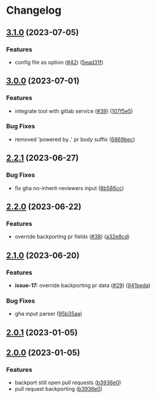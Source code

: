 # Changelog

## [3.1.0](https://github.com/lampajr/backporting/compare/v3.0.0...v3.1.0) (2023-07-05)


### Features

* config file as option ([#42](https://github.com/lampajr/backporting/issues/42)) ([5ead31f](https://github.com/lampajr/backporting/commit/5ead31f606b585ecdf7ed2e9de8ebd841b935898))

## [3.0.0](https://github.com/lampajr/backporting/compare/v2.2.1...v3.0.0) (2023-07-01)


### Features

* integrate tool with gitlab service ([#39](https://github.com/lampajr/backporting/issues/39)) ([107f5e5](https://github.com/lampajr/backporting/commit/107f5e52d663157145aa14f6cf7fa4d6704cb844))


### Bug Fixes

* removed 'powered by..' pr body suffix ([6869bec](https://github.com/lampajr/backporting/commit/6869becb3e5979b24f6fe29bf38141e15c1bdc66))

## [2.2.1](https://github.com/lampajr/backporting/compare/v2.2.0...v2.2.1) (2023-06-27)


### Bug Fixes

* fix gha no-inherit-reviewers input ([8b586cc](https://github.com/lampajr/backporting/commit/8b586ccdfe0e6b90ed41ea8a5eecdbc24893fe25))

## [2.2.0](https://github.com/lampajr/backporting/compare/v2.1.0...v2.2.0) (2023-06-22)


### Features

* override backporting pr fields ([#38](https://github.com/lampajr/backporting/issues/38)) ([a32e8cd](https://github.com/lampajr/backporting/commit/a32e8cd34c757358668fe8f88f6d1733d3fa8391))

## [2.1.0](https://github.com/lampajr/backporting/compare/v2.0.1...v2.1.0) (2023-06-20)


### Features

* **issue-17:** override backporting pr data ([#29](https://github.com/lampajr/backporting/issues/29)) ([941beda](https://github.com/lampajr/backporting/commit/941beda208e4a8c1577bd4d39299fbbfbf569c06))


### Bug Fixes

* gha input parser ([95b35aa](https://github.com/lampajr/backporting/commit/95b35aa4efb86e2bc4990d920feec1ec5c4eb8e4))

## [2.0.1](https://github.com/lampajr/backporting/compare/v2.0.0...v2.0.1) (2023-01-05)

## [2.0.0](https://github.com/lampajr/backporting/compare/v1.0.0...v2.0.0) (2023-01-05)


### Features

* backport still open pull requests ([b3936e0](https://github.com/lampajr/backporting/commit/b3936e019a19976281c5e2582904264e974b8b42))
* pull request backporting ([b3936e0](https://github.com/lampajr/backporting/commit/b3936e019a19976281c5e2582904264e974b8b42))